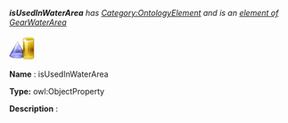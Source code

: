 ___isUsedInWaterArea__ 
 has
 [Category:OntologyElement](../../Category/OntologyElement "Category:OntologyElement") 
 and is an
 [element of](../../Property/ElementOf "Property:ElementOf") 
[GearWaterArea](../../Submissions/GearWaterArea "Submissions:GearWaterArea")_




  





[![ObjectProperty](../public/images/thumb/c/c3/ObjectProperty.gif/45px-ObjectProperty.gif)](../../Image/ObjectProperty.gif "ObjectProperty")


__Name__ 
 : isUsedInWaterArea
 



__Type:__ 
 owl:ObjectProperty
 



__Description__ 
 :